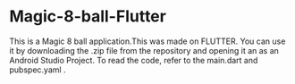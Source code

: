 # Magic-8-ball-Flutter
This is a Magic 8 ball application.This was made on FLUTTER. You can use it by downloading the .zip file from the repository and opening it an as an Android Studio Project. To read the code, refer to the main.dart and pubspec.yaml .

